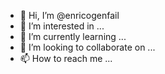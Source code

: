 - 👋 Hi, I’m @enricogenfail
- 👀 I’m interested in ...
- 🌱 I’m currently learning ...
- 💞️ I’m looking to collaborate on ...
- 📫 How to reach me ...

<!---
enricogenfail/enricogenfail is a ✨ special ✨ repository because its `README.md` (this file) appears on your GitHub profile.
You can click the Preview link to take a look at your changes.
--->
